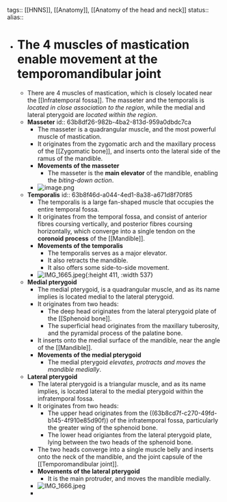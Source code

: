 tags:: [[HNNS]], [[Anatomy]], [[Anatomy of the head and neck]] 
status::
alias::

- # The 4 muscles of mastication enable movement at the temporomandibular joint
	- There are 4 muscles of mastication, which is closely located near the [[Infratemporal fossa]]. The masseter and the temporalis is *located in close association to the region*, while the medial and lateral pterygoid are *located within the region*.
	- **Masseter**
	  id:: 63b8df26-982b-4ba2-813d-959a0dbdc7ca
		- The masseter is a quadrangular muscle, and the most powerful muscle of mastication.
		- It originates from the zygomatic arch and the maxillary process of the [[Zygomatic bone]], and inserts onto the lateral side of the ramus of the mandible.
		- **Movements of the masseter**
			- The masseter is the **main elevator** of the mandible, enabling the *biting-down action*.
		- ![image.png](../assets/image_1673061114020_0.png)
	- **Temporalis**
	  id:: 63b8f46d-a044-4ed1-8a38-a671d8f70f85
		- The temporalis is a large fan-shaped muscle that occupies the entire temporal fossa.
		- It originates from the temporal fossa, and consist of anterior fibres coursing vertically, and posterior fibres coursing horizontally, which converge into a single tendon on the **coronoid process** of the [[Mandible]].
		- **Movements of the temporalis**
			- The temporalis serves as a major elevator.
			- It also retracts the mandible.
			- It also offers some side-to-side movement.
		- ![IMG_1665.jpeg](../assets/IMG_1665_1673061292207_0.jpeg){:height 411, :width 537}
	- **Medial pterygoid**
		- The medial pterygoid, is a quadrangular muscle, and as its name implies is located medial to the lateral pterygoid.
		- It originates from two heads:
			- The deep head originates from the lateral pterygoid plate of the [[Sphenoid bone]].
			- The superficial head originates from the maxillary tuberosity, and the pyramidal process of the palatine bone.
		- It inserts onto the medial surface of the mandible, near the angle of the [[Mandible]].
		- **Movements of the medial pterygoid**
			- The medial pterygoid *elevates, protracts and moves the mandible medially*.
	- **Lateral pterygoid**
		- The lateral pterygoid is a triangular muscle, and as its name implies, is located lateral to the medial pterygoid within the infratemporal fossa.
		- It originates from two heads:
			- The upper head originates from the ((63b8cd7f-c270-49fd-b145-4f910e85d90f)) of the infratemporal fossa, particularly the greater wing of the sphenoid bone.
			- The lower head origiantes from the lateral pterygoid plate, lying between the two heads of the sphenoid bone.
		- The two heads converge into a single muscle belly and inserts onto the neck of the mandible, and the joint capsule of the [[Temporomandibular joint]].
		- **Movements of the lateral pterygoid**
			- It is the main protruder, and moves the mandible medially.
		- ![IMG_1666.jpeg](../assets/IMG_1666_1673061364031_0.jpeg)
		-